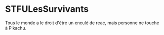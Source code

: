 # STFULesSurvivants

Tous le monde a le droit d'être un enculé de reac, mais personne ne touche à Pikachu.

